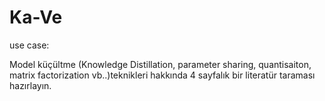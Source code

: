 # Ka-Ve

use case:

Model küçültme (Knowledge Distillation, parameter sharing, quantisaiton, matrix factorization vb..)teknikleri hakkında 4 sayfalık bir literatür taraması hazırlayın.

